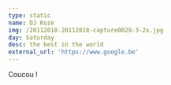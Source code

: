```yaml
---
type: static
name: DJ Koze
img: /20112018-20112018-capture0029-3-2x.jpg
day: Saturday
desc: the best in the world
external_url: 'https://www.google.be'
---
```



Coucou ! 